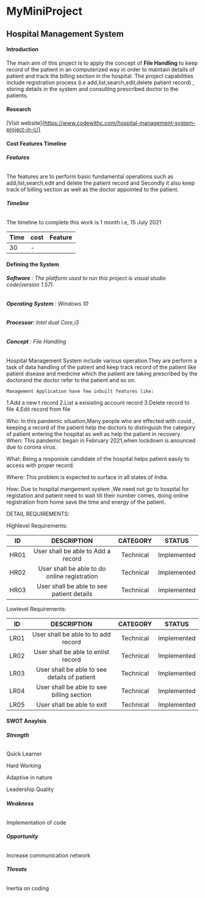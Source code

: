# MyMiniProject

## **Hospital Management System**

#### Introduction 
The main aim  of this project is to apply the concept of  **File Handling** to keep record of the patient in an computerized way in order to maintain details of patient and track the billing section in the hospital.
The project capabilities include registration process (i.e add,list,search,edit,delete patient record) , storing details in the system and consulting prescribed doctor to the patients.

#### Research 
[Visit website]{https://www.codewithc.com/hospital-management-system-project-in-c/}

#### Cost Features Timeline

###### **Features**
The features are to perform basic fundamental operations such as add,list,search,edit and delete the patient record and Secondly it also keep track of billing section as well as the doctor appointed to the patient.

###### **Timeline**
The timeline to complete this work is 1 month i.e, 15 July 2021


  
  | Time | cost | Feature |
  |------| -----|---------|
  | 30   |  -    |         |


#### Defining the System

###### **Software** :  The platform  used to run  this project is visual studio code(version 1.57).
###### **Operating System** :  Windows 10
###### **Processor**: Intel dual Core,i3
###### **Concept** :  File Handling


  

   Hospital Management System include  various operation.They are perform a task of data handling of the patient and keep track record of the patient   like patient disease and medicine which the patient are taking prescribed by the doctorand the doctor refer to the patient and so on.

    Management Application have few inbuilt features like:

   1.Add a new t record
   2.List a exisisting account record
   3.Delete record to file
   4.Edit record from file


Who:
   In this pandemic situation,Many people who are effected with covid , keeping a record of the patient help the doctors to distinguish the category of patient entering the hospital as well as help the patient in recovery. 
When:
   This pandemic  began in February 2021,when lockdown is anounced due to corona virus.

What:
   Being a responisle candidate of the hospital helps patient easily to access with proper record.

Where:
   This problem is expected to surface in all states of India.

How:
   Due to hospital mangement system ,We need not go to hospital for  registation and patient need to wait till their number comes, doing online registration from home save the time and energy of the patient. 

DETAIL REQUIREMENTS:

Highlevel Requirements:

  |  ID   |     DESCRIPTION                     |   CATEGORY  |  STATUS      |       
  |:-----:|:-----------------------------------:|:-----------:|:------------:|
  |HR01   |User shall be able to Add a record   | Technical   | Implemented  |
  | HR02  |User shall be able to do  online registration | Technical   | Implemented  |
  |HR03   | User shall be able to see  patient details   | Technical   |Implemented   |

Lowlevel Requirements:
 
   |  ID   |     DESCRIPTION                     |   CATEGORY  |  STATUS      |       
  |:-----:|:-----------------------------------:|:-----------:|:------------:|
  |LR01  |User shall be able to  to add record  | Technical   | Implemented  |
  | LR02  |User shall be able to enlist record | Technical   | Implemented  |
  |LR03   | User shall be able to see details of patient | Technical   |Implemented   |
  |LR04 | User shall be able to see billing section|Technical|Implemented|
  |LR05| User shall be able to exit |Technical|Implemented|


#### SWOT Anaylsis

###### **Strength**
Quick Learner

Hard Working

Adaptive in nature

Leadership Quality

###### **Weakness**
Implementation of code

###### **Opportunity**
Increase communication network

###### **Threats**
Inertia on coding

